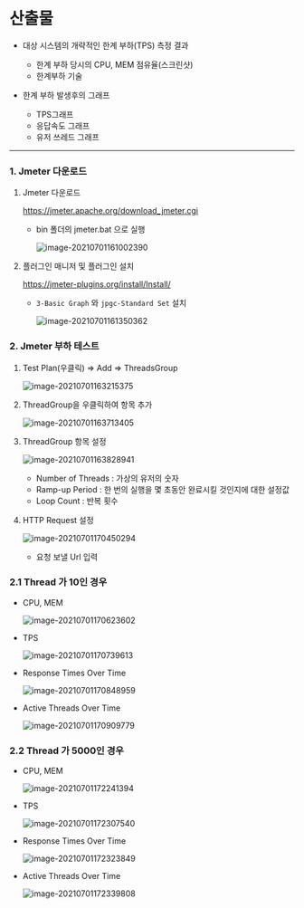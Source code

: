 # 산출물

- 대상 시스템의 개략적인 한계 부하(TPS) 측정 결과
  - 한계 부하 당시의 CPU, MEM 점유율(스크린샷)
  - 한계부하 기술

- 한계 부하 발생후의 그래프
  - TPS그래프
  - 응답속도 그래프
  - 유저 쓰레드 그래프 



---



### 1. Jmeter 다운로드

1. Jmeter 다운로드

   https://jmeter.apache.org/download_jmeter.cgi

   - bin 폴더의 jmeter.bat 으로 실행

     ![image-20210701161002390](README.assets/image-20210701161002390.png)



2. 플러그인 매니저 및 플러그인 설치

   https://jmeter-plugins.org/install/Install/

   - `3-Basic Graph` 와 `jpgc-Standard Set` 설치

     ![image-20210701161350362](README.assets/image-20210701161350362.png)



### 2. Jmeter 부하 테스트

1. Test Plan(우클릭) => Add => ThreadsGroup

   ![image-20210701163215375](README.assets/image-20210701163215375.png)



2. ThreadGroup을 우클릭하여 항목 추가

   ![image-20210701163713405](README.assets/image-20210701163713405.png)



3. ThreadGroup 항목 설정

   ![image-20210701163828941](README.assets/image-20210701163828941.png)

   - Number of Threads : 가상의 유저의 숫자
   - Ramp-up Period : 한 번의 실행을 몇 초동안 완료시킬 것인지에 대한 설정값
   - Loop Count : 반복 횟수



4. HTTP Request 설정

   ![image-20210701170450294](README.assets/image-20210701170450294.png)

   - 요청 보낼 Url 입력



### 2.1 Thread 가 10인 경우

- CPU, MEM

  ![image-20210701170623602](README.assets/image-20210701170623602.png)

- TPS

  ![image-20210701170739613](README.assets/image-20210701170739613.png)

- Response Times Over Time

  ![image-20210701170848959](README.assets/image-20210701170848959.png)

- Active Threads Over Time

  ![image-20210701170909779](README.assets/image-20210701170909779.png)



### 2.2 Thread 가 5000인 경우

- CPU, MEM

  ![image-20210701172241394](README.assets/image-20210701172241394.png)

- TPS

  ![image-20210701172307540](README.assets/image-20210701172307540.png)

- Response Times Over Time

  ![image-20210701172323849](README.assets/image-20210701172323849.png)

- Active Threads Over Time

  ![image-20210701172339808](README.assets/image-20210701172339808.png)

